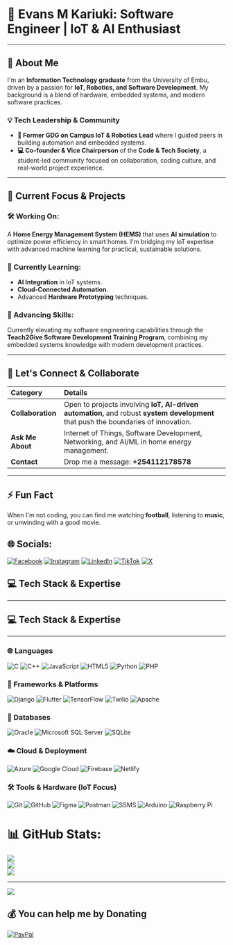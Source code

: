 # 🌟 Evans M Kariuki: Software Engineer | IoT & AI Enthusiast

---

## 👋 About Me

I'm an **Information Technology graduate** from the University of Embu, driven by a passion for **IoT, Robotics, and Software Development**. My background is a blend of hardware, embedded systems, and modern software practices.

### 💡 Tech Leadership & Community

* **🧠 Former GDG on Campus IoT & Robotics Lead** where I guided peers in building automation and embedded systems.
* **💻 Co-founder & Vice Chairperson** of the **Code & Tech Society**, a student-led community focused on collaboration, coding culture, and real-world project experience.

---

## 🚀 Current Focus & Projects

### 🛠 Working On:
A **Home Energy Management System (HEMS)** that uses **AI simulation** to optimize power efficiency in smart homes. I'm bridging my IoT expertise with advanced machine learning for practical, sustainable solutions.

### 🌱 Currently Learning:
* **AI Integration** in IoT systems.
* **Cloud-Connected Automation**.
* Advanced **Hardware Prototyping** techniques.

### 🎯 Advancing Skills:
Currently elevating my software engineering capabilities through the **Teach2Give Software Development Training Program**, combining my embedded systems knowledge with modern development practices.

---

## 🤝 Let's Connect & Collaborate

| Category | Details |
| :--- | :--- |
| **Collaboration** | Open to projects involving **IoT, AI-driven automation,** and robust **system development** that push the boundaries of innovation. |
| **Ask Me About** | Internet of Things, Software Development, Networking, and AI/ML in home energy management. |
| **Contact** | Drop me a message: **+254112178578** |

---

## ⚡ Fun Fact

When I'm not coding, you can find me watching **football**, listening to **music**, or unwinding with a good movie.





## 🌐 Socials:
[![Facebook](https://img.shields.io/badge/Facebook-%231877F2.svg?logo=Facebook&logoColor=white)](https://facebook.com/https://www.facebook.com/evan.kariuki.140) 
[![Instagram](https://img.shields.io/badge/Instagram-%23E4405F.svg?logo=Instagram&logoColor=white)](https://instagram.com/https://www.instagram.com/vansking254) 
[![LinkedIn](https://img.shields.io/badge/LinkedIn-%230077B5.svg?logo=linkedin&logoColor=white)](https://www.linkedin.com/in/evan-kariuki-252545350?utm_source=share_via&utm_content=profile&utm_medium=member_android) 
[![TikTok](https://img.shields.io/badge/TikTok-%23000000.svg?logo=TikTok&logoColor=white)](https://www.tiktok.com/@vansking254) 
[![X](https://img.shields.io/badge/X-black.svg?logo=X&logoColor=white)](https://x.com/https://x.com/VansKE027) 

## 💻 Tech Stack & Expertise

---

## 💻 Tech Stack & Expertise

---

### 🌐 Languages

![C](https://img.shields.io/badge/c-%2300599C.svg?style=for-the-badge&logo=c&logoColor=white) 
![C++](https://img.shields.io/badge/c++-%2300599C.svg?style=for-the-badge&logo=c%2B%2B&logoColor=white) 
![JavaScript](https://img.shields.io/badge/javascript-%23323330.svg?style=for-the-badge&logo=javascript&logoColor=%23F7DF1E) 
![HTML5](https://img.shields.io/badge/html5-%23E34F26.svg?style=for-the-badge&logo=html5&logoColor=white) 
![Python](https://img.shields.io/badge/python-3670A0?style=for-the-badge&logo=python&logoColor=ffdd54) 
![PHP](https://img.shields.io/badge/php-%23777BB4.svg?style=for-the-badge&logo=php&logoColor=white)

### 🧱 Frameworks & Platforms

![Django](https://img.shields.io/badge/django-%23092E20.svg?style=for-the-badge&logo=django&logoColor=white) 
![Flutter](https://img.shields.io/badge/Flutter-%2302569B.svg?style=for-the-badge&logo=Flutter&logoColor=white) 
![TensorFlow](https://img.shields.io/badge/TensorFlow-%23FF6F00.svg?style=for-the-badge&logo=TensorFlow&logoColor=white) 
![Twilio](https://img.shields.io/badge/Twilio-F22F46?style=for-the-badge&logo=Twilio&logoColor=white) 
![Apache](https://img.shields.io/badge/apache-%23D42029.svg?style=for-the-badge&logo=apache&logoColor=white)

### 💾 Databases

![Oracle](https://img.shields.io/badge/Oracle-F80000?style=for-the-badge&logo=oracle&logoColor=white) 
![Microsoft SQL Server](https://img.shields.io/badge/Microsoft%20SQL%20Server-CC2927?style=for-the-badge&logo=microsoft%20sql%20server&logoColor=white) 
![SQLite](https://img.shields.io/badge/sqlite-%2307405e.svg?style=for-the-badge&logo=sqlite&logoColor=white)

### ☁️ Cloud & Deployment

![Azure](https://img.shields.io/badge/azure-%230072C6.svg?style=for-the-badge&logo=microsoftazure&logoColor=white) 
![Google Cloud](https://img.shields.io/badge/GoogleCloud-%234285F4.svg?style=for-the-badge&logo=google-cloud&logoColor=white) 
![Firebase](https://img.shields.io/badge/firebase-%23039BE5.svg?style=for-the-badge&logo=firebase) 
![Netlify](https://img.shields.io/badge/netlify-%23000000.svg?style=for-the-badge&logo=netlify&logoColor=#00C7B7)

### 🛠 Tools & Hardware (IoT Focus)

![Git](https://img.shields.io/badge/git-%23F05033.svg?style=for-the-badge&logo=git&logoColor=white) 
![GitHub](https://img.shields.io/badge/github-%23121011.svg?style=for-the-badge&logo=github&logoColor=white) 
![Figma](https://img.shields.io/badge/figma-%23F24E1E.svg?style=for-the-badge&logo=figma&logoColor=white) 
![Postman](https://img.shields.io/badge/Postman-FF6C37?style=for-the-badge&logo=postman&logoColor=white) 
![SSMS](https://img.shields.io/badge/SSMS-CC2927?style=for-the-badge&logo=microsoftsqlserver&logoColor=white) 
![Arduino](https://img.shields.io/badge/-Arduino-00979D?style=for-the-badge&logo=Arduino&logoColor=white) 
![Raspberry Pi](https://img.shields.io/badge/-RaspberryPi-C51A4A?style=for-the-badge&logo=Raspberry-Pi)


# 📊 GitHub Stats:
![](https://github-readme-stats.vercel.app/api?username=Vanzzy027&theme=shadow_green&hide_border=false&include_all_commits=true&count_private=true)<br/>
![](https://github-readme-streak-stats.herokuapp.com/?user=Vanzzy027&theme=shadow_green&hide_border=false)<br/>
![](https://github-readme-stats.vercel.app/api/top-langs/?username=Vanzzy027&theme=shadow_green&hide_border=false&include_all_commits=true&count_private=true&layout=compact)

---
[![](https://visitcount.itsvg.in/api?id=Vanzzy027&icon=0&color=0)](https://visitcount.itsvg.in)

  ## 💰 You can help me by Donating
  [![PayPal](https://img.shields.io/badge/PayPal-00457C?style=for-the-badge&logo=paypal&logoColor=white)](https://paypal.me/mathengevan@gmail.com) 

  
<!-- Proudly created with GPRM ( https://gprm.itsvg.in ) -->
